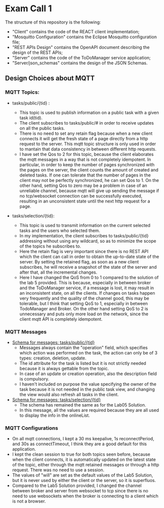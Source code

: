 # Exam Call 1

The structure of this repository is the following:
  - "Client" contains the code of the REACT client implementation;
  - "Mosquitto Configuration" contains the Eclipse Mosquitto configuration file;
  - "REST APIs Design" contains the OpenAPI document describing the design of the REST APIs;
  - "Server" contains the code of the ToDoManager service application;
  - "Server/json_schemas" contains the design of the JSON Schemas.

## Design Choices about MQTT

### MQTT Topics:

- tasks/public/{tid} :
  - This topic is used to publish information on a public task with a given task id(tid).
  - The client subscribes to tasks/public/# in order to receive updates on all the public tasks.
  - There is no need to set any retain flag because when a new client connects it will get the fresh state of a page directly from a http request to the server. This mqtt topic structure is only used in order to mantain that data consistency in between different http requests.
  - I have set the Qos to 2 for this topic, because the client elaborates the mqtt messages in a way that is not completely idempotent. In particular, in order to keep the number of pages synchronized with the pages on the server, the client counts the amount of created and deleted tasks. If one can tolerate that the number of pages in the client may not be perfectly synchronized, he can set Qos to 1. On the other hand, setting Qos to zero may be a problem in case of an unreliable channel, because mqtt will give up sending the message if no tcp/websocket connection can be successfully executed, resulting in an unconsistent state until the next http request for a page.

- tasks/selection/{tid}:
  - This topic is used to transmit information on the current selected tasks and the users who selected them.
  - In my implementation, the client subscribes to tasks/public/{tid} addressing without using any wildcard, so as to minimize the scope of the topics he subscribes to.
  - Here the retain flag is very important since there is no REST API which the client can call in order to obtain the up-to-date state of the server. By setting the retained flag, as soon as a new client subscribes, he will receive a snapshot of the state of the server and after that, all the incremental changes.
  - Here I have changed the QoS from 0 to 1 compared to the solution of the lab 5 provided. This is because, especially in between broker and the ToDoManager service, if a message is lost, it may result in an inconsistent state, on all the clients. If changes on tasks happen very frequently and the quality of the channel good, this may be tolerable, but I think that setting QoS to 1, especially in between TodoManager and Broker. On the other hand setting QoS to 2 is unnecessary and puts only more load on the network, since the client mqtt API is completely idempotent.

### MQTT Messages

- [Schema for messages: tasks/public/{tid}](./Server/json_schemas/SchemaMQTTPublic.json)
  - Messages always contain the "operation" field, which specifies which action was performed on the task, the action can only be of 3 types: creation, deletion, update.
  - The id attribute for the task is listed but it is not strictly needed because it is always gettable from the topic.
  - In case of an update or creation operation, also the description field is compulsory.
  - I haven't included on purpose the value specifying the owner of the task because it is not needed in the public task view, and changing the view would also refresh all tasks in the client.
- [Schema for messages: tasks/selection/{tid}](./Server/json_schemas/SchemaMQTTSelection.json)
  - The schema has remained the same as for the Lab05 Solution.
  - In this message, all the values are required because they are all used to display the info in the onlineList.

### MQTT Configurations

- On all mqtt connections, I kept a 30 ms keepalive, 1s reconnectPeriod, and 30s as connectTimeout, I think they are a good default for this application.
- I kept the clean session to true for both topics seen before, because when the client connects, it is automatically updated on the latest state of the topic, either through the mqtt retained messages or through a http request. There was no need to use a session.
- The values of "will" are set as the default values of the Lab5 Solution, but it is never used by either the client or the server, so it is superfluos.
- Compared to the Lab5 Solution provided, I changed the channel between broker and server from websocket to tcp since there is no need to use websockets when the broker is connecting to a client which is not a browser.
